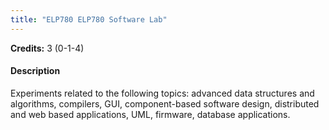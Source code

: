 ```yaml
---
title: "ELP780 ELP780 Software Lab"
---
```

**Credits:** 3 (0-1-4)

#### Description
Experiments related to the following topics: advanced data structures and algorithms, compilers, GUI, component-based software design, distributed and web based applications, UML, firmware, database applications.